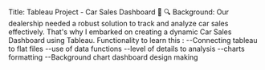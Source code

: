 Title: Tableau Project - Car Sales Dashboard 🚀
🔍 Background: Our dealership needed a robust solution to track and analyze car sales effectively. That's why I embarked on creating a dynamic Car Sales Dashboard using Tableau.
Functionality to learn this :
--Connecting tableau to flat files
--use of data functions
--level of details to analysis
--charts formatting
--Background chart dashboard design making
